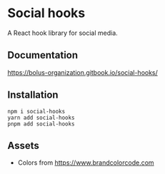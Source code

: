 # Social hooks
A React hook library for social media.

## Documentation
https://bolus-organization.gitbook.io/social-hooks/

## Installation
```
npm i social-hooks
yarn add social-hooks
pnpm add social-hooks
```

## Assets
- Colors from https://www.brandcolorcode.com